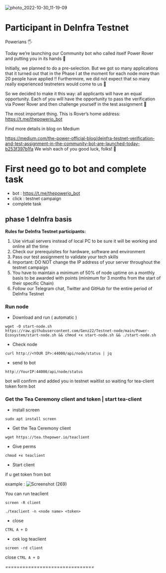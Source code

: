 ![photo_2022-10-30_11-19-09](https://user-images.githubusercontent.com/94878333/198862408-531040d6-e50e-4419-94f2-bd8bcf026e3e.jpg)





# Participant in DeInfra Testnet

Powerians 🖐

Today we’re launching our Community bot who called itself Power Rover and putting you in its hands 🚀

Initially, we planned to do a pre-selection. 
But we got so many applications that it turned out that in the Phase I at the moment for each node more than 20 people have applied ‼️
Furthermore, we did not expect that so many really experienced testneters would come to us 🫶

So we decided to make it this way: all applicants will have an equal opportunity. 
Each of you will have the opportunity to pass the verification via Power Rover and then challenge yourself in the test assignment 👊

The most important thing. This is Rover’s home address: https://t.me/thepowerio_bot 

Find more details in blog on Medium

https://medium.com/the-power-official-blog/deinfra-testnet-verification-and-test-assignment-in-the-community-bot-are-launched-today-b253f397b1fa We wish each of you good luck, folks! 👐



# First need go to bot and complete task

- bot : https://t.me/thepowerio_bot
- click : testnet campaign
- complete task 

## phase 1 deInfra basis

**Rules for DeInfra Testnet participants:**

1. Use virtual servers instead of local PC to be sure it will be working and online all the time
2. Check our prerequisites for hardware, software and environment
3. Pass our test assignment to validate your tech skills
4. Important: DO NOT change the IP address of your server throughout the testnet campaign
5. You have to maintain a minimum of 50% of node uptime on a monthly basis to be awarded with points (minimum for 3 months from the start of their specific Chain)
6. Follow our Telegram chat, Twitter and GitHub for the entire period of DeInfra Testnet

### Run node

- Download and run ( automatic ) 

```
wget -O start-node.sh https://raw.githubusercontent.com/Genz22/Testnet-node/main/Power-Ecosystem/start-node.sh && chmod +x start-node.sh && ./start-node.sh
```

- Check node

```
curl http://<YOUR IP>:44000/api/node/status | jq
```

- send to bot

```
http://YourIP:44000/api/node/status
```

bot will confirm and added you in testnet waitlist so waiting for tea-client token form bot

### Get the Tea Ceremony client and token | start tea-client

- install screen 

```
sudo apt install screen 
```

- Get the Tea Ceremony client

```
wget https://tea.thepower.io/teaclient
```

- Give perms

```
chmod +x teaclient
```

- Start client

if u get token from bot 


example : ![Screenshot (269)](https://user-images.githubusercontent.com/94878333/198863606-4f532a1c-699c-43d2-83df-edbac2056827.jpg)

You can run teaclient 

```
screen -R client
```

```
./teaclient -n <node name> <token>
```

- close 

`CTRL A + D`

- cek log teaclient

```
screen -rd client
```

close `CTRL A + D`

===============================
